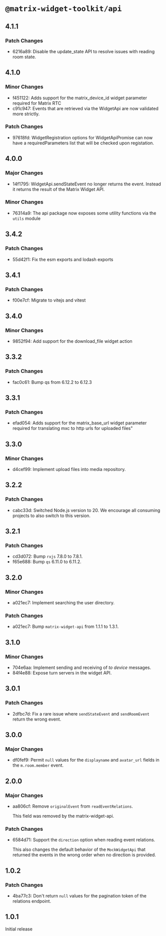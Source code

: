 # `@matrix-widget-toolkit/api`

## 4.1.1

### Patch Changes

- 6216a89: Disable the update_state API to resolve issues with reading room state.

## 4.1.0

### Minor Changes

- f451122: Adds support for the matrix_device_id widget parameter required for Matrix RTC
- c91c947: Events that are retrieved via the WidgetApi are now validated more strictly.

### Patch Changes

- 97618fd: WidgetRegistration options for WidgetApiPromise can now have a requiredParameters list that will be checked upon registation.

## 4.0.0

### Major Changes

- 14f1795: WidgetApi.sendStateEvent no longer returns the event. Instead it returns the result of the Matrix Widget API.

### Minor Changes

- 76314a9: The api package now exposes some utility functions via the `utils` module

## 3.4.2

### Patch Changes

- 55d42f1: Fix the esm exports and lodash exports

## 3.4.1

### Patch Changes

- f00e7cf: Migrate to vitejs and vitest

## 3.4.0

### Minor Changes

- 9852f94: Add support for the download_file widget action

## 3.3.2

### Patch Changes

- fac0c61: Bump qs from 6.12.2 to 6.12.3

## 3.3.1

### Patch Changes

- efad054: Adds support for the matrix_base_url widget parameter required for translating mxc to http urls for uploaded files"

## 3.3.0

### Minor Changes

- d4cef99: Implement upload files into media repository.

## 3.2.2

### Patch Changes

- cabc33d: Switched Node.js version to 20. We encourage all consuming projects to also switch to this version.

## 3.2.1

### Patch Changes

- cd3d072: Bump `rxjs` 7.8.0 to 7.8.1.
- f65e688: Bump `qs` 6.11.0 to 6.11.2.

## 3.2.0

### Minor Changes

- a021ec7: Implement searching the user directory.

### Patch Changes

- a021ec7: Bump `matrix-widget-api` from 1.1.1 to 1.3.1.

## 3.1.0

### Minor Changes

- 704e6aa: Implement sending and receiving of _to device_ messages.
- 84f4e88: Expose turn servers in the widget API.

## 3.0.1

### Patch Changes

- 2dfbc7d: Fix a rare issue where `sendStateEvent` and `sendRoomEvent` return the wrong event.

## 3.0.0

### Major Changes

- df0fef9: Permit `null` values for the `displayname` and `avatar_url` fields in the `m.room.member` event.

## 2.0.0

### Major Changes

- aa806cf: Remove `originalEvent` from `readEventRelations`.

  This field was removed by the matrix-widget-api.

### Patch Changes

- 6584d71: Support the `direction` option when reading event relations.

  This also changes the default behavior of the `MockWidgetApi` that returned the events in the wrong order when no direction is provided.

## 1.0.2

### Patch Changes

- 4ba77c3: Don't return `null` values for the pagination token of the relations endpoint.

## 1.0.1

Initial release
